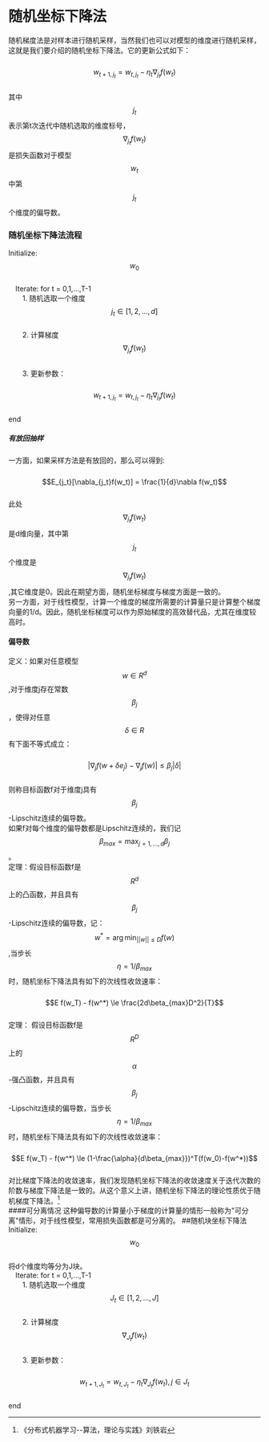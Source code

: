 # 随机坐标下降法

随机梯度法是对样本进行随机采样，当然我们也可以对模型的维度进行随机采样，这就是我们要介绍的随机坐标下降法。它的更新公式如下：   
&emsp;&emsp;$$w_{t+1,j_t} = w_{t,j_t} - \eta_t \nabla_{j_t}f(w_t)$$  
其中$$j_t$$表示第t次迭代中随机选取的维度标号，$$\nabla_{j_t}f(w_t)$$是损失函数对于模型$$w_t$$中第$$j_t$$个维度的偏导数。

### 随机坐标下降法流程

Initialize: $$w_0$$  
&emsp;Iterate: for t = 0,1,...,T-1  
&emsp;&emsp;1. 随机选取一个维度$$j_t \in [1,2,...,d]$$  
&emsp;&emsp;2. 计算梯度$$\nabla_{j_t}f(w_t)$$  
&emsp;&emsp;3. 更新参数：  
&emsp;&emsp;&emsp;$$w_{t+1,j_t} = w_{t,j_t} - \eta_t \nabla_{j_t}f(w_t)$$  
end

##### 有放回抽样

一方面，如果采样方法是有放回的，那么可以得到:       
&emsp;&emsp;$$E_{j_t}[\nabla_{j_t}f(w_t)] = \frac{1}{d}\nabla f(w_t)$$  
此处$$\nabla_{j_t}f(w_t)$$是d维向量，其中第$$j_t$$个维度是$$\nabla_{j_t}f(w_t)$$,其它维度是0。因此在期望方面，随机坐标梯度与梯度方面是一致的。  
另一方面，对于线性模型，计算一个维度的梯度所需要的计算量只是计算整个梯度向量的1/d。因此，随机坐标梯度可以作为原始梯度的高效替代品，尤其在维度较高时。

#### 偏导数

定义：如果对任意模型$$w\in R^d$$,对于维度j存在常数$$\beta_j$$，使得对任意$$\delta \in R$$有下面不等式成立：    
&emsp;&emsp;$$|\nabla_{j}f(w+\delta e_j) -\nabla_{j}f(w)| \le \beta_j |\delta|$$  
则称目标函数f对于维度j具有$$\beta_j$$-Lipschitz连续的偏导数。  
如果f对每个维度的偏导数都是Lipschitz连续的，我们记$$\beta_{max} = \displaystyle \max_{j=1,...,d}\beta_j$$。  
定理：假设目标函数f是$$R^d$$上的凸函数，并且具有$$\beta_j$$-Lipschitz连续的偏导数，记：  
$$w^*= \displaystyle \arg \min_{||w||\le D} f(w)$$,当步长$$\eta = 1/\beta_{max}$$时，随机坐标下降法具有如下的次线性收敛速率：  
  $$E f(w_T) - f(w^*) \le \frac{2d\beta_{max}D^2}{T}$$  
定理： 假设目标函数f是$$R^D$$上的$$\alpha$$-强凸函数，并且具有$$\beta_j$$-Lipschitz连续的偏导数，当步长$$\eta = 1/\beta_{max}$$时，随机坐标下降法具有如下的次线性收敛速率：  
  $$E f(w_T) - f(w^*) \le (1-\frac{\alpha}{d\beta_{max}})^T(f(w_0)-f(w^*))$$  
对比梯度下降法的收敛速率，我们发现随机坐标下降法的收敛速度关于迭代次数的阶数与梯度下降法是一致的。从这个意义上讲，随机坐标下降法的理论性质优于随机梯度下降法。[^1]  
####可分离情况
这种偏导数的计算量小于梯度的计算量的情形一般称为"可分离"情形，对于线性模型，常用损失函数都是可分离的。
##随机块坐标下降法
Initialize: $$w_0$$  
 将d个维度均等分为J块。  
 Iterate: for t = 0,1,...,T-1  
  1. 随机选取一个维度$$J_t \in [1,2,...,J]$$  
  2. 计算梯度$$\nabla_{J_t}f(w_t)$$  
  3. 更新参数：  
    $$w_{t+1,J_t} = w_{t,J_t} - \eta_t \nabla_{J_t}f(w_t), j\in J_t$$  
end

[^1]: 《分布式机器学习--算法，理论与实践》刘铁岩

